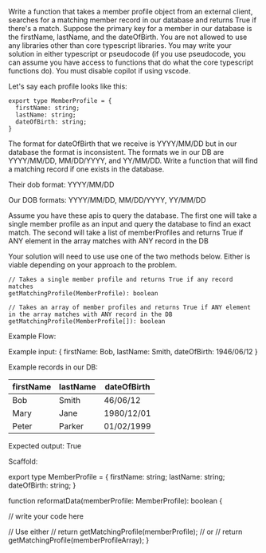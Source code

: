 Write a function that takes a member profile object from an external client, searches for a matching member record in our database and returns True if there's a match. Suppose the primary key for a member in our database is the firstName, lastName, and the dateOfBirth. You are not allowed to use any libraries other than core typescript libraries. You may write your solution in either typescript or pseudocode (if you use pseudocode, you can assume you have access to functions that do what the core typescript functions do). You must disable copilot if using vscode.

Let's say each profile looks like this:

```
export type MemberProfile = {
  firstName: string;
  lastName: string;
  dateOfBirth: string;
}
```

The format for dateOfBirth that we receive is YYYY/MM/DD but in our database the format is inconsistent. The formats we in our DB are YYYY/MM/DD, MM/DD/YYYY, and YY/MM/DD. Write a function that will find a matching record if one exists in the database.

Their dob format: YYYY/MM/DD

Our DOB formats: YYYY/MM/DD, MM/DD/YYYY, YY/MM/DD

Assume you have these apis to query the database. The first one will take a single member profile as an input and query the database to find an exact match. The second will take a list of memberProfiles and  returns True if ANY element in the array matches with ANY record in the DB

Your solution will need to use use one of the two methods below. Either is viable depending on your approach to the problem.

```
// Takes a single member profile and returns True if any record matches
getMatchingProfile(MemberProfile): boolean

// Takes an array of member profiles and returns True if ANY element in the array matches with ANY record in the DB
getMatchingProfile(MemberProfile[]): boolean
```

Example Flow:

Example input: {
  firstName: Bob,
  lastName: Smith,
  dateOfBirth: 1946/06/12
}

Example records in our DB:

| firstName | lastName | dateOfBirth |
| --------- | -------- | ----------- |
| Bob       | Smith    | 46/06/12    |
| Mary      | Jane     | 1980/12/01  |
| Peter     | Parker   | 01/02/1999  |

Expected output: True

Scaffold:

export type MemberProfile = {
  firstName: string;
  lastName: string;
  dateOfBirth: string;
}

function reformatData(memberProfile: MemberProfile): boolean {

  // write your code here
  
  // Use either
  // return getMatchingProfile(memberProfile);
  // or
  // return getMatchingProfile(memberProfileArray);
}
